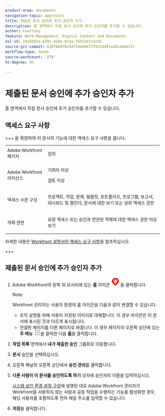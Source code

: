 ```yaml
---
product-area: documents
navigation-topic: approvals
title: 제출된 문서 승인에 추가 승인자 추가
description: 홈 영역에서 직접 문서 승인에 추가 승인자를 추가할 수 있습니다.
author: Courtney
feature: Work Management, Digital Content and Documents
exl-id: 2418565a-639c-424e-873a-f6512efc5cb5
source-git-commit: 628f668f0c5df34eb967729224d91a28cebbb17c
workflow-type: tm+mt
source-wordcount: '275'
ht-degree: 0%

---
```


# 제출된 문서 승인에 추가 승인자 추가

홈 영역에서 직접 문서 승인에 추가 승인자를 추가할 수 있습니다.

## 액세스 요구 사항

+++ 을 확장하여 이 문서의 기능에 대한 액세스 요구 사항을 봅니다.

<table style="table-layout:auto"> 
 <col> 
 <col> 
 <tbody> 
  <tr> 
   <td role="rowheader">Adobe Workfront 패키지</td> 
   <td> <p>임의</p> </td> 
  </tr> 
  <tr> 
   <td role="rowheader">Adobe Workfront 라이선스</td> 
   <td> 
   <p>기여자 이상</p> 
   <p>검토 이상</p> </td> 
  </tr> 
  <tr> 
   <td role="rowheader">액세스 수준 구성</td> 
   <td> <p>프로젝트, 작업, 문제, 템플릿, 포트폴리오, 프로그램, 보고서, 대시보드 및 캘린더, 문서에 대한 보기 또는 상위 액세스 권한</p></td> 
  </tr> 
  <tr> 
   <td role="rowheader">개체 권한</td> 
   <td> <p>요청 액세스 또는 승인과 연관된 객체에 대한 액세스 권한 이상 보기 </p></td> 
  </tr> 
 </tbody> 
</table>

자세한 내용은 [Workfront 설명서의 액세스 요구 사항](/help/quicksilver/administration-and-setup/add-users/access-levels-and-object-permissions/access-level-requirements-in-documentation.md)을 참조하십시오.

+++

## 제출된 문서 승인에 추가 승인자 추가

1. Adobe Workfront의 왼쪽 위 모서리에 있는 **홈** 아이콘 ![홈 아이콘](assets/home-icon-30x29.png)을 클릭합니다.

   >[!NOTE]
   >
   >Workfront 관리자는 사용자 환경의 홈 아이콘을 다음과 같이 변경할 수 있습니다.
   >
   >* 조직 설명을 위해 사용자 지정된 이미지로 대체합니다. 이 경우 아이콘은 이 문서에 표시된 것과 다르게 표시됩니다.
   >* 연결된 페이지를 다른 페이지로 바꿉니다. 이 경우 페이지의 오른쪽 상단에 있는 **주 메뉴** ![주 메뉴 아이콘](assets/main-menu-icon.png)을 클릭한 다음 **홈**&#x200B;을 클릭합니다.

1. **작업 목록** 영역에서 **내가 제출한 승인** 그룹화로 이동합니다.

1. **문서** 승인을 선택하십시오.

1. 오른쪽 패널의 오른쪽 상단에서 **승인 관리**&#x200B;를 클릭합니다.
1. **다른 사람이 이 문서를 승인하도록 하기** 상자에 승인자의 이름을 입력하십시오.

   [시스템 보안 환경 설정 구성](../../administration-and-setup/manage-workfront/security/configure-security-preferences.md)에 설명된 대로 Adobe Workfront 관리자가 Workfront을 사용하지 않는 사람과 공동 작업을 수행하는 기능을 활성화한 경우, 해당 사용자를 포함하도록 전자 메일 주소를 입력할 수 있습니다.

1. **저장**&#x200B;을 클릭합니다.
